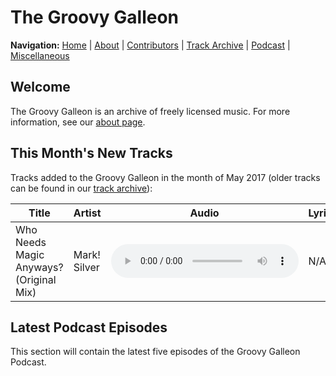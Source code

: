 # The Groovy Galleon

**Navigation:** [Home](index.md) \| [About](about.md) \| [Contributors](members.md) \| [Track Archive](tunes.md) \| [Podcast](podcast.md) \| [Miscellaneous](misc.md)

## Welcome

The Groovy Galleon is an archive of freely licensed music. For more information, see our [about page](about.md).

## This Month's New Tracks

Tracks added to the Groovy Galleon in the month of May 2017 (older tracks can be found in our [track archive](tunes.md)):

| Title | Artist | Audio | Lyrics | License | Notes |
| --- | --- | --- | --- | --- | --- |
| Who Needs Magic Anyways? (Original Mix) | Mark! Silver | <audio src="http://assets.marksilvermedia.tk/music/emawm/whoneedsmagicanyways.mp3" controls></audio> | N/A | [CC BY 4.0](https://creativecommons.org/licenses/by/4.0/) | N/A |

## Latest Podcast Episodes

This section will contain the latest five episodes of the Groovy Galleon Podcast.
